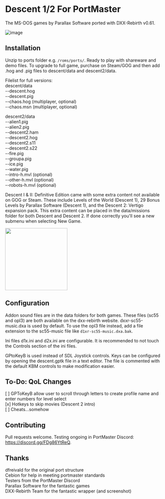 # Descent 1/2 For PortMaster
The MS-DOS games by Parallax Software ported with DXX-Rebirth v0.61.

![image](https://github.com/JeodC/Portmaster-Descent/assets/47716344/c7d3295f-d3bc-4735-ae25-c70224304012)

## Installation
Unzip to ports folder e.g. ```/roms/ports/```. Ready to play with shareware and demo files. To upgrade to full game, purchase on Steam/GOG and then add .hog and .pig files to descent/data and descent2/data.

Filelist for full versions:  
descent/data  
--descent.hog  
--descent.pig  
--chaos.hog (multiplayer, optional)  
--chaos.msn (multiplayer, optional)  

descent2/data  
--alien1.pig  
--alien2.pig  
--descent2.ham  
--descent2.hog  
--descent2.s11  
--descent2.s22  
--fire.pig  
--groupa.pig  
--ice.pig  
--water.pig  
--intro-h.mvl (optional)  
--other-h.mvl (optional)  
--robots-h.mvl (optional)  

Descent I & II: Definitive Edition came with some extra content not available on GOG or Steam. These include Levels of the World (Descent 1), 29 Bonus Levels by Parallax Software (Descent 1), and the Descent 2: Vertigo expansion pack. This extra content can be placed in the data/missions folder for both Descent and Descent 2. If done correctly you'll see a new submenu when selecting New Game.

<img src="https://github.com/JeodC/Portmaster-Descent/assets/47716344/2bb314e7-6365-458e-9568-739c31eef983" width="200" height="200"/>

## Configuration
Addon sound files are in the data folders for both games. These files (sc55 and opl3) are both available on the dxx-rebirth website. dxxr-sc55-music.dxa is used by default. To use the opl3 file instead,
add a file extension to the sc55-music file like ```d1xr-sc55-music.dxa.bak```.

Ini files d1x.ini and d2x.ini are configurable. It is recommended to not touch the Controls section of the ini files.

GPtoKeyB is used instead of SDL Joystick controls. Keys can be configured by opening the descent.gptk file in a text editor. The file is commented with the default KBM controls to make modification easier.

## To-Do: QoL Changes 
[ ] GPToKeyB allow user to scroll through letters to create profile name and enter numbers for level select  
[x] Hotkeys to skip movies (Descent 2 intro)  
[ ] Cheats...somehow  

## Contributing
Pull requests welcome. Testing ongoing in PortMaster Discord: https://discord.gg/FDg86YtReQ.

## Thanks
dfreivald for the original port structure  
Cebion for help in meeting portmaster standards  
Testers from the PortMaster Discord  
Parallax Software for the fantastic games  
DXX-Rebirth Team for the fantastic wrapper (and screenshot)  

